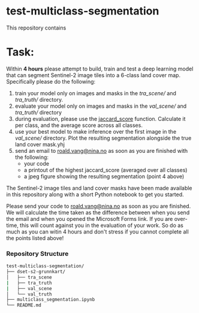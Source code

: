 # test-multiclass-segmentation
This repository contains 

# Task:
Within **4 hours** please attempt to build, train and test a deep learning model that can segment Sentinel-2 image tiles into a 6-class land cover map. Specifically please do the following:
1. train your model only on images and masks in the *tra_scene/* and *tra_truth/* directory.
2. evaluate your model only on images and masks in the *val_scene/* and *tra_truth/* directory
3. during evaluation, please use the [jaccard_score](https://scikit-learn.org/stable/modules/generated/sklearn.metrics.jaccard_score.html) function. Calculate it per class, and the average score across all classes.
4. use your best model to make inference over the first image in the *val_scene/* directory. Plot the resulting segmentation alongside the true land cover mask.yhj
5. send an email to roald.vang@nina.no as soon as you are finished with the following:
    - your code
    - a printout of the highest jaccard_score (averaged over all classes)
    - a jpeg figure showing the resulting segmentation (point 4 above)

The Sentinel-2 image tiles and land cover masks have been made available in this repository along with a short Python notebook to get you started. 

Please send your code to roald.vang@nina.no as soon as you are finished. We will calculate the time taken as the difference between when you send the email and when you opened the Microsoft Forms link. If you are over-time, this will count against you in the evaluation of your work. So do as much as you can witin 4 hours and don't stress if you cannot complete all the points listed above!

### Repository Structure

```bash
test-multiclass-segmentation/
├── dset-s2-grunnkart/
│   ├── tra_scene
|   ├── tra_truth
|   ├── val_scene
│   └── val_truth
├── multiclass_segmentation.ipynb
└── README.md
